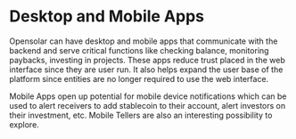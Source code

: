 # Desktop and Mobile Apps

Opensolar can have desktop and mobile apps that communicate with the backend and serve critical functions like checking balance, monitoring paybacks, investing in projects. These apps reduce trust placed in the web interface since they are user run. It also helps expand the user base of the platform since entities are no longer required to use the web interface.

Mobile Apps open up potential for mobile device notifications which can be used to alert receivers to add stablecoin to their account, alert investors on their investment, etc. Mobile Tellers are also an interesting possibility to explore.

